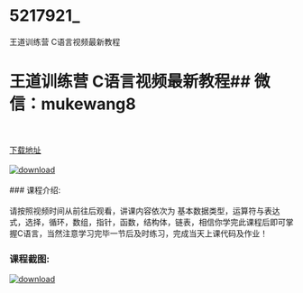 # 5217921_
王道训练营 C语言视频最新教程
# 王道训练营 C语言视频最新教程## 微信：mukewang8
<br/></br>[下载地址](http://www.36tz.cn/article/5217921 "下载地址")
<br/></br>[![download](http://36tz.cn/muke_img/2021_01_1-109-300x189.png "下载地址")](http://www.36tz.cn/article/5217921 "下载地址")
<br/></br>### 课程介绍:<br/></br>请按照视频时间从前往后观看，讲课内容依次为 基本数据类型，运算符与表达式，选择，循环，数组，指针，函数，结构体，链表，相信你学完此课程后即可掌握C语言，当然注意学习完毕一节后及时练习，完成当天上课代码及作业！

### 课程截图:
[![download](http://36tz.cn/muke_img/2021_01_2-126.png "下载地址")](http://www.36tz.cn/article/5217921 "下载地址")

